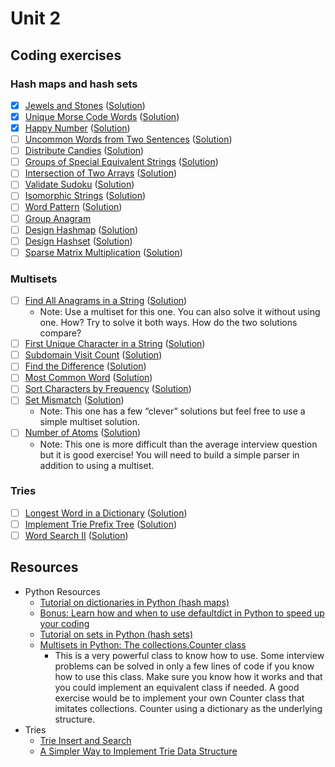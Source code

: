 # Unit 2
## Coding exercises
### Hash maps and hash sets
- [x] [Jewels and Stones](https://leetcode.com/problems/jewels-and-stones/) ([Solution](jewels-and-stones.py))
- [x] [Unique Morse Code Words](https://leetcode.com/problems/unique-morse-code-words/) ([Solution](unique-morse-code-words.py))
- [x] [Happy Number](https://leetcode.com/problems/happy-number/) ([Solution](happy-number.py))
- [ ] [Uncommon Words from Two Sentences](https://leetcode.com/problems/uncommon-words-from-two-sentences/) ([Solution]())
- [ ] [Distribute Candies](https://leetcode.com/problems/distribute-candies/) ([Solution]())
- [ ] [Groups of Special Equivalent Strings](https://leetcode.com/problems/groups-of-special-equivalent-strings/) ([Solution]())
- [ ] [Intersection of Two Arrays](https://leetcode.com/problems/intersection-of-two-arrays/) ([Solution]())
- [ ] [Validate Sudoku](https://leetcode.com/problems/valid-sudoku/) ([Solution]())
- [ ] [Isomorphic Strings](https://leetcode.com/problems/isomorphic-strings/) ([Solution]())
- [ ] [Word Pattern](https://leetcode.com/problems/word-pattern/) ([Solution]())
- [ ] [Group Anagram](https://leetcode.com/problems/group-anagrams/)
- [ ] [Design Hashmap](https://leetcode.com/problems/design-hashmap/) ([Solution]())
- [ ] [Design Hashset](https://leetcode.com/problems/design-hashset/) ([Solution]())
- [ ] [Sparse Matrix Multiplication](https://leetcode.com/problems/sparse-matrix-multiplication/) ([Solution](sparse-matrix-multiplication.py))

### Multisets
- [ ] [Find All Anagrams in a String](https://leetcode.com/problems/find-all-anagrams-in-a-string/) ([Solution]())
	- Note: Use a multiset for this one. You can also solve it without using one. How? Try to solve it both ways. How do the two solutions compare?
- [ ] [First Unique Character in a String](https://leetcode.com/problems/first-unique-character-in-a-string/) ([Solution]())
- [ ] [Subdomain Visit Count](https://leetcode.com/problems/subdomain-visit-count/) ([Solution]())
- [ ] [Find the Difference](https://leetcode.com/problems/find-the-difference/) ([Solution]())
- [ ] [Most Common Word](https://leetcode.com/problems/most-common-word/) ([Solution]())
- [ ] [Sort Characters by Frequency](https://leetcode.com/problems/sort-characters-by-frequency/) ([Solution]())
- [ ] [Set Mismatch](https://leetcode.com/problems/set-mismatch/) ([Solution]())
	- Note: This one has a few “clever” solutions but feel free to use a simple multiset solution.
- [ ] [Number of Atoms](https://leetcode.com/problems/number-of-atoms/) ([Solution]())
	- Note: This one is more difficult than the average interview question but it is good exercise! You will need to build a simple parser in addition to using a multiset.

### Tries
- [ ] [Longest Word in a Dictionary](https://leetcode.com/problems/longest-word-in-dictionary) ([Solution]())
- [ ] [Implement Trie Prefix Tree](https://leetcode.com/problems/implement-trie-prefix-tree) ([Solution]())
- [ ] [Word Search II](https://leetcode.com/problems/word-search-ii) ([Solution]())

## Resources
- Python Resources
	- [Tutorial on dictionaries in Python (hash maps)](https://www.datacamp.com/community/tutorials/python-dictionary-tutorial)
	- [Bonus: Learn how and when to use defaultdict in Python to speed up your coding](https://www.accelebrate.com/blog/using-defaultdict-python/)
	- [Tutorial on sets in Python (hash sets)](https://www.datacamp.com/community/tutorials/sets-in-python)
	- [Multisets in Python: The collections.Counter class](https://pymotw.com/2/collections/counter.html)
		- This is a very powerful class to know how to use. Some interview problems can be solved in only a few lines of code if you know how to use this class. Make sure you know how it works and that you could implement an equivalent class if needed. A good exercise would be to implement your own Counter class that imitates collections. Counter using a dictionary as the underlying structure.
- Tries
	- [Trie Insert and Search](https://www.geeksforgeeks.org/trie-insert-and-search/)
	- [A Simpler Way to Implement Trie Data Structure](https://medium.com/@info.gildacademy/a-simpler-way-to-implement-trie-data-structure-in-python-efa6a958a4f2)